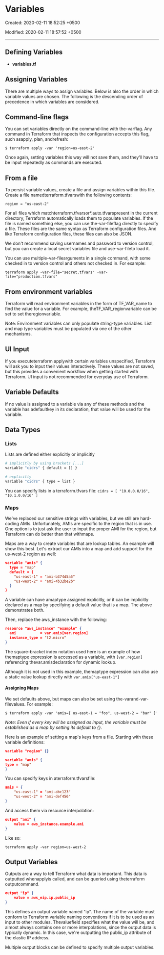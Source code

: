 # Variables

Created: 2020-02-11 18:52:25 +0500

Modified: 2020-02-11 18:57:52 +0500

---

## Defining Variables

- **variables.tf**

## Assigning Variables

There are multiple ways to assign variables. Below is also the order in which variable values are chosen. The following is the descending order of precedence in which variables are considered.

## Command-line flags

You can set variables directly on the command-line with the-varflag. Any command in Terraform that inspects the configuration accepts this flag, such asapply, plan, andrefresh:

`$ terraform apply -var 'region=us-east-2'`

Once again, setting variables this way will not save them, and they'll have to be input repeatedly as commands are executed.

## From a file

To persist variable values, create a file and assign variables within this file. Create a file namedterraform.tfvarswith the following contents:

`region = "us-east-2"`

For all files which matchterraform.tfvarsor*.auto.tfvarspresent in the current directory, Terraform automatically loads them to populate variables. If the file is named something else, you can use the-var-fileflag directly to specify a file. These files are the same syntax as Terraform configuration files. And like Terraform configuration files, these files can also be JSON.

We don't recommend saving usernames and password to version control, but you can create a local secret variables file and use-var-fileto load it.

You can use multiple-var-filearguments in a single command, with some checked in to version control and others not checked in. For example:

`terraform apply -var-file="secret.tfvars" -var-file="production.tfvars"`

## From environment variables

Terraform will read environment variables in the form of TF_VAR_name to find the value for a variable. For example, theTF_VAR_regionvariable can be set to set theregionvariable.

Note: Environment variables can only populate string-type variables. List and map type variables must be populated via one of the other mechanisms.

## UI Input

If you executeterraform applywith certain variables unspecified, Terraform will ask you to input their values interactively. These values are not saved, but this provides a convenient workflow when getting started with Terraform. UI input is not recommended for everyday use of Terraform.

## Variable Defaults

If no value is assigned to a variable via any of these methods and the variable has adefaultkey in its declaration, that value will be used for the variable.

## Data Types

### Lists

Lists are defined either explicitly or implicitly

```bash
# implicitly by using brackets [...]
variable "cidrs" { default = [] }

# explicitly
variable "cidrs" { type = list }
```

You can specify lists in a terraform.tfvars file:
`cidrs = [ "10.0.0.0/16", "10.1.0.0/16" ]`

### Maps

We've replaced our sensitive strings with variables, but we still are hard-coding AMIs. Unfortunately, AMIs are specific to the region that is in use. One option is to just ask the user to input the proper AMI for the region, but Terraform can do better than that withmaps.

Maps are a way to create variables that are lookup tables. An example will show this best. Let's extract our AMIs into a map and add support for the us-west-2 region as well:

```json
variable "amis" {
  type = "map"
  default = {
    "us-east-1" = "ami-b374d5a5"
    "us-west-2" = "ami-4b32be2b"
  }
}
```

A variable can have amaptype assigned explicitly, or it can be implicitly declared as a map by specifying a default value that is a map. The above demonstrates both.

Then, replace the aws_instance with the following:

```json
resource "aws_instance" "example" {
  ami           = var.amis[var.region]
  instance_type = "t2.micro"
}
```

The square-bracket index notation used here is an example of how themaptype expression is accessed as a variable, with `[var.region]` referencing thevar.amisdeclaration for dynamic lookup.

Although it is not used in this example, themaptype expression can also use a static value lookup directly with `var.amis["us-east-1"]`

#### Assigning Maps

We set defaults above, but maps can also be set using the-varand-var-filevalues. For example:

`$ terraform apply -var 'amis={ us-east-1 = "foo", us-west-2 = "bar" }'`

*Note: Even if every key will be assigned as input, the variable must be established as a map by setting its default to {}.*

Here is an example of setting a map's keys from a file. Starting with these variable definitions:

```json
variable "region" {}

variable "amis" {
type = "map"
}
```

You can specify keys in aterraform.tfvarsfile:

```json
amis = {
    "us-east-1" = "ami-abc123"
    "us-west-2" = "ami-def456"
}
```

And access them via resource interpolation:

```json
output "ami" {
    value = aws_instance.example.ami
}
```

Like so:

`terraform apply -var region=us-west-2`

## Output Variables

Outputs are a way to tell Terraform what data is important. This data is outputted whenapplyis called, and can be queried using theterraform outputcommand.

```json
output "ip" {
    value = aws_eip.ip.public_ip
}
```

This defines an output variable named "ip". The name of the variable must conform to Terraform variable naming conventions if it is to be used as an input to other modules. Thevaluefield specifies what the value will be, and almost always contains one or more interpolations, since the output data is typically dynamic. In this case, we're outputting the public_ip attribute of the elastic IP address.

Multiple output blocks can be defined to specify multiple output variables.
